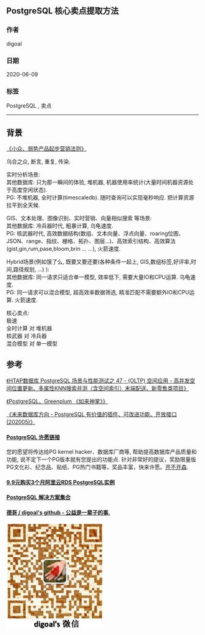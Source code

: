 ## PostgreSQL 核心卖点提取方法  
  
### 作者  
digoal  
  
### 日期  
2020-06-09  
  
### 标签  
PostgreSQL , 卖点   
  
----  
  
## 背景  
[《小众、弱势产品起步营销法则》](../197001/20200523_02.md)    
  
乌合之众, 断言, 重复, 传染.   
  
实时分析场景:   
其他数据库: 只为那一瞬间的体验, 堆机器, 机器使用率统计(大量时间机器资源处于高度空闲状态).   
PG: 不堆机器, 全时计算(timescaledb). 随时查询可以实现毫秒响应. 把计算资源拉平到全天候.   
  
GIS、文本处理、图像识别、实时营销、向量相似搜索 等场景:   
其他数据库: 冷兵器时代, 粗暴计算, 乌龟速度.   
PG: 核武器时代, 高效数据结构(数组、文本向量、浮点向量、roaring位图、JSON、range、指纹、栅格、拓扑、图层...)、高效索引结构、高效算法(gist,gin,rum,pase,bloom,brin ... ...), 火箭速度.   
  
Hybrid场景(例如饿了么, 既要又要还要(各种条件一起上, GIS,数组标签,好评率,时间,路径规划, ...)  ):   
其他数据库: 同一请求只适合单一模型, 效率低下, 需要大量IO和CPU运算. 乌龟速度.  
PG: 同一请求可以混合模型, 超高效率数据筛选, 精准匹配不需要额外IO和CPU运算. 火箭速度.   
  
核心卖点:   
极速   
全时计算 对 堆机器   
核武器 对 冷兵器   
混合模型 对 单一模型   
  
## 参考  
[《HTAP数据库 PostgreSQL 场景与性能测试之 47 - (OLTP) 空间应用 - 高并发空间位置更新、多属性KNN搜索并测（含空间索引）末端配送、新零售类项目》](../201711/20171107_48.md)    
    
[《PostgreSQL、Greenplum 《如来神掌》》](../201706/20170601_02.md)      
  
[《未来数据库方向 - PostgreSQL 有价值的插件、可改进功能、开放接口 (202005)》](../202005/20200527_06.md)   

  
  
  
  
  
  
  
  
  
  
  
  
  
  
  
  
  
  
  
  
  
  
  
  
  
  
  
  
  
  
  
  
  
  
  
  
  
  
  
  
  
  
  
  
  
  
  
  
  
  
  
  
  
#### [PostgreSQL 许愿链接](https://github.com/digoal/blog/issues/76 "269ac3d1c492e938c0191101c7238216")
您的愿望将传达给PG kernel hacker、数据库厂商等, 帮助提高数据库产品质量和功能, 说不定下一个PG版本就有您提出的功能点. 针对非常好的提议，奖励限量版PG文化衫、纪念品、贴纸、PG热门书籍等，奖品丰富，快来许愿。[开不开森](https://github.com/digoal/blog/issues/76 "269ac3d1c492e938c0191101c7238216").  
  
  
#### [9.9元购买3个月阿里云RDS PostgreSQL实例](https://www.aliyun.com/database/postgresqlactivity "57258f76c37864c6e6d23383d05714ea")
  
  
#### [PostgreSQL 解决方案集合](https://yq.aliyun.com/topic/118 "40cff096e9ed7122c512b35d8561d9c8")
  
  
#### [德哥 / digoal's github - 公益是一辈子的事.](https://github.com/digoal/blog/blob/master/README.md "22709685feb7cab07d30f30387f0a9ae")
  
  
![digoal's wechat](../pic/digoal_weixin.jpg "f7ad92eeba24523fd47a6e1a0e691b59")
  
